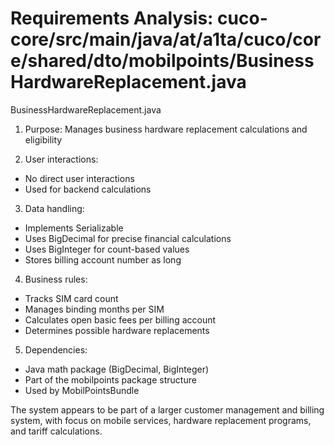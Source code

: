 # Requirements Analysis: cuco-core/src/main/java/at/a1ta/cuco/core/shared/dto/mobilpoints/BusinessHardwareReplacement.java

BusinessHardwareReplacement.java
1. Purpose: Manages business hardware replacement calculations and eligibility

2. User interactions:
- No direct user interactions
- Used for backend calculations

3. Data handling:
- Implements Serializable
- Uses BigDecimal for precise financial calculations
- Uses BigInteger for count-based values
- Stores billing account number as long

4. Business rules:
- Tracks SIM card count
- Manages binding months per SIM
- Calculates open basic fees per billing account
- Determines possible hardware replacements

5. Dependencies:
- Java math package (BigDecimal, BigInteger)
- Part of the mobilpoints package structure
- Used by MobilPointsBundle

The system appears to be part of a larger customer management and billing system, with focus on mobile services, hardware replacement programs, and tariff calculations.